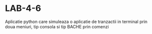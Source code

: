 # LAB-4-6
Aplicatie python care simuleaza o aplicatie de tranzactii in terminal prin doua meniuri, tip consola si tip BACHE prin comenzi

